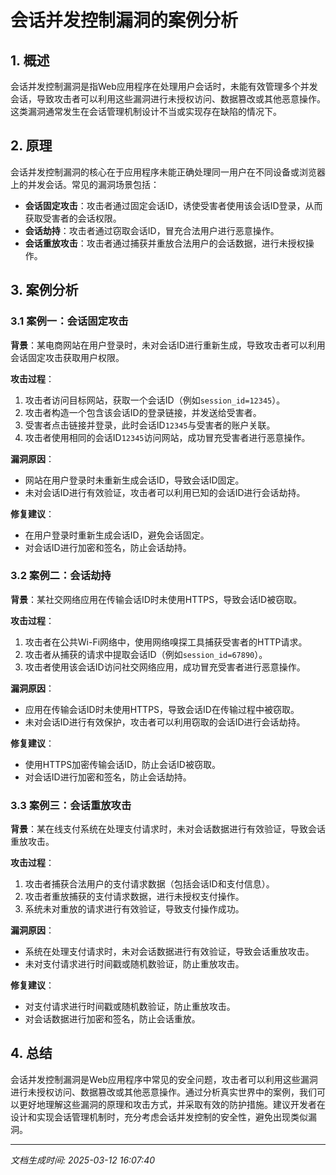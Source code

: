 # 会话并发控制漏洞的案例分析

## 1. 概述

会话并发控制漏洞是指Web应用程序在处理用户会话时，未能有效管理多个并发会话，导致攻击者可以利用这些漏洞进行未授权访问、数据篡改或其他恶意操作。这类漏洞通常发生在会话管理机制设计不当或实现存在缺陷的情况下。

## 2. 原理

会话并发控制漏洞的核心在于应用程序未能正确处理同一用户在不同设备或浏览器上的并发会话。常见的漏洞场景包括：

- **会话固定攻击**：攻击者通过固定会话ID，诱使受害者使用该会话ID登录，从而获取受害者的会话权限。
- **会话劫持**：攻击者通过窃取会话ID，冒充合法用户进行恶意操作。
- **会话重放攻击**：攻击者通过捕获并重放合法用户的会话数据，进行未授权操作。

## 3. 案例分析

### 3.1 案例一：会话固定攻击

**背景**：某电商网站在用户登录时，未对会话ID进行重新生成，导致攻击者可以利用会话固定攻击获取用户权限。

**攻击过程**：
1. 攻击者访问目标网站，获取一个会话ID（例如`session_id=12345`）。
2. 攻击者构造一个包含该会话ID的登录链接，并发送给受害者。
3. 受害者点击链接并登录，此时会话ID`12345`与受害者的账户关联。
4. 攻击者使用相同的会话ID`12345`访问网站，成功冒充受害者进行恶意操作。

**漏洞原因**：
- 网站在用户登录时未重新生成会话ID，导致会话ID固定。
- 未对会话ID进行有效验证，攻击者可以利用已知的会话ID进行会话劫持。

**修复建议**：
- 在用户登录时重新生成会话ID，避免会话固定。
- 对会话ID进行加密和签名，防止会话劫持。

### 3.2 案例二：会话劫持

**背景**：某社交网络应用在传输会话ID时未使用HTTPS，导致会话ID被窃取。

**攻击过程**：
1. 攻击者在公共Wi-Fi网络中，使用网络嗅探工具捕获受害者的HTTP请求。
2. 攻击者从捕获的请求中提取会话ID（例如`session_id=67890`）。
3. 攻击者使用该会话ID访问社交网络应用，成功冒充受害者进行恶意操作。

**漏洞原因**：
- 应用在传输会话ID时未使用HTTPS，导致会话ID在传输过程中被窃取。
- 未对会话ID进行有效保护，攻击者可以利用窃取的会话ID进行会话劫持。

**修复建议**：
- 使用HTTPS加密传输会话ID，防止会话ID被窃取。
- 对会话ID进行加密和签名，防止会话劫持。

### 3.3 案例三：会话重放攻击

**背景**：某在线支付系统在处理支付请求时，未对会话数据进行有效验证，导致会话重放攻击。

**攻击过程**：
1. 攻击者捕获合法用户的支付请求数据（包括会话ID和支付信息）。
2. 攻击者重放捕获的支付请求数据，进行未授权支付操作。
3. 系统未对重放的请求进行有效验证，导致支付操作成功。

**漏洞原因**：
- 系统在处理支付请求时，未对会话数据进行有效验证，导致会话重放攻击。
- 未对支付请求进行时间戳或随机数验证，防止重放攻击。

**修复建议**：
- 对支付请求进行时间戳或随机数验证，防止重放攻击。
- 对会话数据进行加密和签名，防止会话重放。

## 4. 总结

会话并发控制漏洞是Web应用程序中常见的安全问题，攻击者可以利用这些漏洞进行未授权访问、数据篡改或其他恶意操作。通过分析真实世界中的案例，我们可以更好地理解这些漏洞的原理和攻击方式，并采取有效的防护措施。建议开发者在设计和实现会话管理机制时，充分考虑会话并发控制的安全性，避免出现类似漏洞。

---

*文档生成时间: 2025-03-12 16:07:40*
